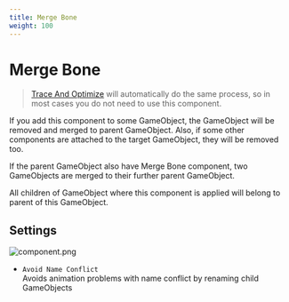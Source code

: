 ```yaml
---
title: Merge Bone
weight: 100
---
```


# Merge Bone

<blockquote class="book-hint info">

[Trace And Optimize](../trace-and-optimize) will automatically do the same process, so in most cases you do not need to use this component.

</blockquote>

If you add this component to some GameObject, the GameObject will be removed and merged to parent GameObject.
Also, if some other components are attached to the target GameObject, they will be removed too.

If the parent GameObject also have Merge Bone component, two GameObjects are merged to their further parent GameObject.

All children of GameObject where this component is applied will belong to parent of this GameObject.

## Settings

![component.png](component.png)

- `Avoid Name Conflict`\
  Avoids animation problems with name conflict by renaming child GameObjects
